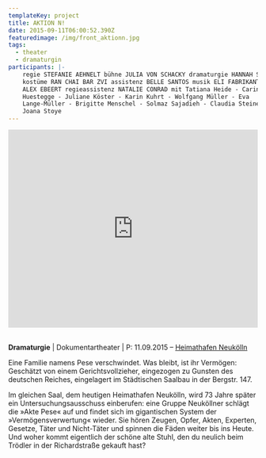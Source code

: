 ```yaml
---
templateKey: project
title: AKTION N!
date: 2015-09-11T06:00:52.390Z
featuredimage: /img/front_aktionn.jpg
tags:
  - theater
  - dramaturgin
participants: |-
    regie STEFANIE AEHNELT bühne JULIA VON SCHACKY dramaturgie HANNAH SCHOPF
    kostüme RAN CHAI BAR ZVI assistenz BELLE SANTOS musik ELI FABRIKANT video
    ALEX EBEERT regieassistenz NATALIE CONRAD mit Tatiana Heide - Carina
    Huestegge - Juliane Köster - Karin Kuhrt - Wolfgang Müller - Eva
    Lange-Müller - Brigitte Menschel - Solmaz Sajadieh - Claudia Steinert -
    Joana Stoye
---
```

<iframe width="100%" height="400" src="https://www.youtube.com/embed/3cp0G7epzvE" frameborder="0" allow="accelerometer; autoplay; encrypted-media; gyroscope; picture-in-picture" allowfullscreen></iframe>

\
**Dramaturgie** | Dokumentartheater | P: 11.09.2015 – [Heimathafen Neukölln](https://heimathafen-neukoelln.de/events/aktion-n/)

Eine Familie namens Pese verschwindet. Was bleibt, ist ihr Vermögen: Geschätzt von einem Gerichtsvollzieher, eingezogen zu Gunsten des deutschen Reiches, eingelagert im Städtischen Saalbau in der Bergstr. 147. 

Im gleichen Saal, dem heutigen Heimathafen Neukölln, wird 73 Jahre später ein Untersuchungsausschuss einberufen: eine Gruppe Neuköllner schlägt die »Akte Pese« auf und findet sich im gigantischen System der »Vermögensverwertung« wieder. Sie hören Zeugen, Opfer, Akten, Experten, Gesetze, Täter und Nicht-Täter und spinnen die Fäden weiter bis ins Heute. Und woher kommt eigentlich der schöne alte Stuhl, den du neulich beim Trödler in der Richardstraße gekauft hast?
